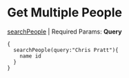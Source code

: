 # Get Multiple People

[searchPeople](https://developers.themoviedb.org/3/search/search-people) | Required Params: **Query**
```
{
  searchPeople(query:"Chris Pratt"){
    name id
  }
}
```